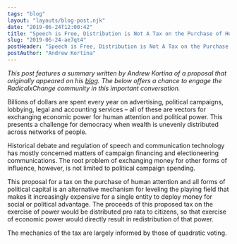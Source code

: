 ```yaml
---
tags: "blog"
layout: "layouts/blog-post.njk"
date: "2019-06-24T12:00:42"
title: "Speech is Free, Distribution is Not A Tax on the Purchase of Human Attention and Political Power"
slug: "2019-06-24-ae7qt4"
postHeader: "Speech is Free, Distribution is Not A Tax on the Purchase of Human Attention and Political Power"
postAuthor: "Andrew Kortina"
---
```


_This post features a summary written by Andrew Kortina of a proposal that originally appeared on his [blog](https://kortina.nyc/essays/speech-is-free-distribution-is-not-a-tax-on-the-purchase-of-human-attention-and-political-power/). The below offers a chance to engage the RadicalxChange community in this important conversation._

Billions of dollars are spent every year on advertising, political campaigns, lobbying, legal and accounting services – all of these are vectors for exchanging economic power for human attention and political power. This presents a challenge for democracy when wealth is unevenly distributed across networks of people.

Historical debate and regulation of speech and communication technology has mostly concerned matters of campaign financing and electioneering communications. The root problem of exchanging money for other forms of influence, however, is not limited to political campaign spending.

This proposal for a tax on the purchase of human attention and all forms of political capital is an alternative mechanism for leveling the playing field that makes it increasingly expensive for a single entity to deploy money for social or political advantage. The proceeds of this proposed tax on the exercise of power would be distributed pro rata to citizens, so that exercise of economic power would directly result in redistribution of that power.

The mechanics of the tax are largely informed by those of quadratic voting.
